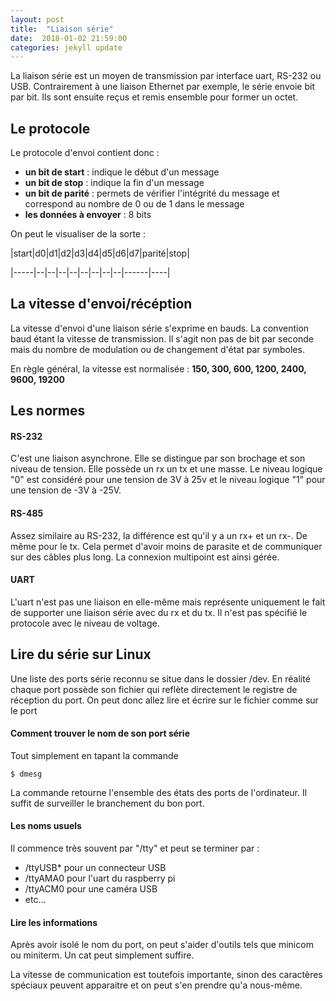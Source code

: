 ```yaml
---
layout: post
title:  "Liaison série"
date:  2018-01-02 21:59:00
categories: jekyll update
---
```


La liaison série est un moyen de transmission par interface uart, RS-232 ou USB. Contrairement à une liaison Ethernet par exemple, le série envoie bit par bit. Ils sont ensuite reçus et remis ensemble pour former un octet.

## Le protocole
Le protocole d'envoi contient donc : 

- **un bit de start** : indique le début d'un message
- **un bit de stop** : indique la fin d'un message
- **un bit de parité** : permets de vérifier l'intégrité du message et correspond au nombre de 0 ou de 1 dans le message
- **les données à envoyer** : 8 bits

On peut le visualiser de la sorte : 

|start|d0|d1|d2|d3|d4|d5|d6|d7|parité|stop|

|-----|--|--|--|--|--|--|--|--|------|----|

## La vitesse d'envoi/récéption
La vitesse d'envoi d'une liaison série s'exprime en bauds.
La convention baud étant la vitesse de transmission. Il s'agit non pas de bit par seconde mais du nombre de modulation ou de changement d'état par symboles.

En règle général, la vitesse est normalisée : 
**150, 300, 600, 1200, 2400, 9600, 19200**

## Les normes
#### RS-232
C'est une liaison asynchrone. Elle se distingue par son brochage et son niveau de tension. Elle possède un rx un tx et une masse. Le niveau logique "0" est considéré pour une tension de 3V à 25v et le niveau logique "1" pour une tension de -3V à -25V.

#### RS-485
Assez similaire au RS-232, la différence est qu'il y a un rx+ et un rx-. De même pour le tx. Cela permet d'avoir moins de parasite et de communiquer sur des câbles plus long. La connexion multipoint est ainsi gérée.

#### UART 
L'uart n'est pas une liaison en elle-même mais représente uniquement le fait de supporter une liaison série avec du rx et du tx. Il n'est pas spécifié le protocole avec le niveau de voltage.

## Lire du série sur Linux
Une liste des ports série reconnu se situe dans le dossier /dev. En réalité chaque port possède son fichier qui reflète directement le registre de réception du port. On peut donc allez lire et écrire sur le fichier comme sur le port
#### Comment trouver le nom de son port série
Tout simplement en tapant la commande 

    $ dmesg

La commande retourne l'ensemble des états des ports de l'ordinateur.
Il suffit de surveiller le branchement du bon port.

#### Les noms usuels

Il commence très souvent par "/tty" et peut se terminer par : 

- /ttyUSB* pour un connecteur USB
- /ttyAMA0 pour l'uart du raspberry pi
- /ttyACM0 pour une caméra USB
- etc...

#### Lire les informations
Après avoir isolé le nom du port, on peut s'aider d'outils tels que minicom ou miniterm. Un cat peut simplement suffire. 

La vitesse de communication est toutefois importante, sinon des caractères spéciaux peuvent apparaitre et on peut s'en prendre qu'a nous-même.
